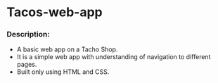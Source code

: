 # Tacos-web-app

### Description:

- A basic web app on a Tacho Shop.
- It is a simple web app with understanding of navigation to different pages.
- Built only using HTML and CSS.

